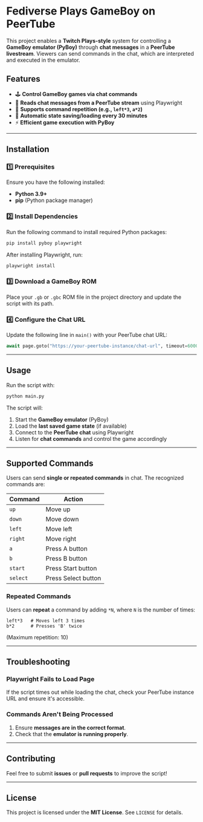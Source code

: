 # Fediverse Plays GameBoy on PeerTube

This project enables a **Twitch Plays-style** system for controlling a **GameBoy emulator (PyBoy)** through **chat messages** in a **PeerTube livestream**. Viewers can send commands in the chat, which are interpreted and executed in the emulator.

## Features
- 🕹️ **Control GameBoy games via chat commands**
- 🎥 **Reads chat messages from a PeerTube stream** using Playwright
- 📜 **Supports command repetition (e.g., `left*3`, `a*2`)**
- 💾 **Automatic state saving/loading every 30 minutes**
- ⚡ **Efficient game execution with PyBoy**

---

## Installation

### 1️⃣ Prerequisites
Ensure you have the following installed:
- **Python 3.9+**
- **pip** (Python package manager)

### 2️⃣ Install Dependencies
Run the following command to install required Python packages:
```bash
pip install pyboy playwright
```
After installing Playwright, run:
```bash
playwright install
```

### 3️⃣ Download a GameBoy ROM
Place your `.gb` or `.gbc` ROM file in the project directory and update the script with its path.

### 4️⃣ Configure the Chat URL
Update the following line in `main()` with your PeerTube chat URL:
```python
await page.goto("https://your-peertube-instance/chat-url", timeout=60000)
```

---

## Usage

Run the script with:
```bash
python main.py
```
The script will:
1. Start the **GameBoy emulator** (PyBoy)
2. Load the **last saved game state** (if available)
3. Connect to the **PeerTube chat** using Playwright
4. Listen for **chat commands** and control the game accordingly

---

## Supported Commands
Users can send **single or repeated commands** in chat. The recognized commands are:

| Command  | Action  |
|----------|--------|
| `up`    | Move up |
| `down`  | Move down |
| `left`  | Move left |
| `right` | Move right |
| `a`     | Press A button |
| `b`     | Press B button |
| `start` | Press Start button |
| `select`| Press Select button |

### Repeated Commands
Users can **repeat** a command by adding `*N`, where `N` is the number of times:
```text
left*3   # Moves left 3 times
b*2      # Presses 'B' twice
```
(Maximum repetition: 10)

---

## Troubleshooting

### Playwright Fails to Load Page
If the script times out while loading the chat, check your PeerTube instance URL and ensure it's accessible.

### Commands Aren't Being Processed
1. Ensure **messages are in the correct format**.
2. Check that the **emulator is running properly**.

---

## Contributing
Feel free to submit **issues** or **pull requests** to improve the script!

---

## License
This project is licensed under the **MIT License**. See `LICENSE` for details.

